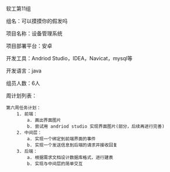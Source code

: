 软工第11组

组名：可以摸摸你的假发吗

项目名称：设备管理系统

项目部署平台：安卓

开发工具：Andriod Studio，IDEA，Navicat，mysql等

开发语言：java

组员人数：6人

周计划列表：

    第六周任务计划：
        1. 前端： 
            a. 画出界面图片
            b. 尝试用 andriod studio 实现界面图片(部分，后续再进行完善)
        2. 中间层： 
            a. 实现一个绑定到前端界面的事件
            b. 实现一个发送信息到后端的请求并接收回复
        3. 后端：
            a. 根据需求文档设计数据库格式，进行建表
            b. 实现与中间层的简单交互 